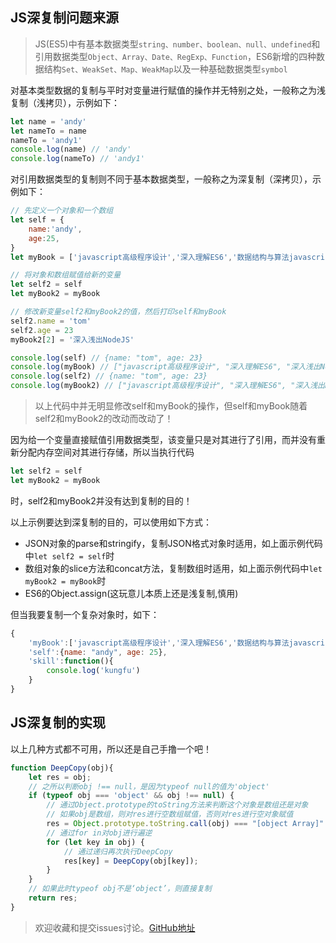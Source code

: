 ## JS深复制问题来源

> JS(ES5)中有基本数据类型`string、number、boolean、null、undefined`和引用数据类型`Object、Array、Date、RegExp、Function`，ES6新增的四种数据结构`Set、WeakSet、Map、WeakMap`以及一种基础数据类型`symbol`

对基本类型数据的复制与平时对变量进行赋值的操作并无特别之处，一般称之为浅复制（浅拷贝），示例如下：

```javascript
let name = 'andy'
let nameTo = name 
nameTo = 'andy1'
console.log(name) // 'andy'
console.log(nameTo) // 'andy1'
```

对引用数据类型的复制则不同于基本数据类型，一般称之为深复制（深拷贝），示例如下：

```javascript
// 先定义一个对象和一个数组
let self = {
    name:'andy',
    age:25,
}
let myBook = ['javascript高级程序设计','深入理解ES6','数据结构与算法javascript描述']

// 将对象和数组赋值给新的变量
let self2 = self
let myBook2 = myBook

// 修改新变量self2和myBook2的值，然后打印self和myBook
self2.name = 'tom'
self2.age = 23
myBook2[2] = '深入浅出NodeJS'

console.log(self) // {name: "tom", age: 23}
console.log(myBook) // ["javascript高级程序设计", "深入理解ES6", "深入浅出NodeJS"]
console.log(self2) // {name: "tom", age: 23}
console.log(myBook2) // ["javascript高级程序设计", "深入理解ES6", "深入浅出NodeJS"]
```

> 以上代码中并无明显修改self和myBook的操作，但self和myBook随着self2和myBook2的改动而改动了！

因为给一个变量直接赋值引用数据类型，该变量只是对其进行了引用，而并没有重新分配内存空间对其进行存储，所以当执行代码

```javascript
let self2 = self
let myBook2 = myBook
```
时，self2和myBook2并没有达到复制的目的！

以上示例要达到深复制的目的，可以使用如下方式：

- JSON对象的parse和stringify，复制JSON格式对象时适用，如上面示例代码中`let self2 = self`时
- 数组对象的slice方法和concat方法，复制数组时适用，如上面示例代码中`let myBook2 = myBook`时
- ES6的Object.assign(这玩意儿本质上还是浅复制,慎用)

但当我要复制一个复杂对象时，如下：

```javascript
{
    'myBook':['javascript高级程序设计','深入理解ES6','数据结构与算法javascript描述'],
    'self':{name: "andy", age: 25},
    'skill':function(){
        console.log('kungfu')
    }
}
```


## JS深复制的实现

以上几种方式都不可用，所以还是自己手撸一个吧！

```javascript
function DeepCopy(obj){
    let res = obj;
    // 之所以判断obj !== null，是因为typeof null的值为'object'
    if (typeof obj === 'object' && obj !== null) {
        // 通过Object.prototype的toString方法来判断这个对象是数组还是对象
        // 如果obj是数组，则对res进行空数组赋值，否则对res进行空对象赋值
        res = Object.prototype.toString.call(obj) === "[object Array]" ? [] : {};
        // 通过for in对obj进行遍逆
        for (let key in obj) {
            // 通过递归再次执行DeepCopy
            res[key] = DeepCopy(obj[key]);
        }
    }
    // 如果此时typeof obj不是‘object’，则直接复制
    return res;
}
```

> 欢迎收藏和提交issues讨论。[GitHub地址](https://github.com/kinm/kinm.github.io/issues)